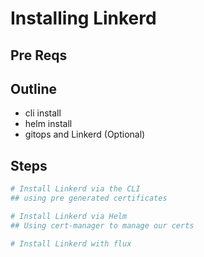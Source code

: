 # Installing Linkerd

## Pre Reqs

## Outline

* cli install
* helm install
* gitops and Linkerd (Optional)

## Steps

```bash
# Install Linkerd via the CLI
## using pre generated certificates

```

```bash
# Install Linkerd via Helm
## Using cert-manager to manage our certs

```

```bash
# Install Linkerd with flux

```
